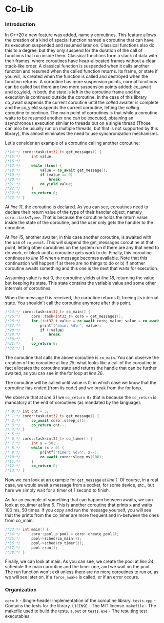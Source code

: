 # Co-Lib

### Introduction

In C++20 a new feature was added, namely coroutines. This feature allows the creation of a kind of
special function named a coroutine that can have its execution suspended and resumed later on.
Classical functions also do this to a degree, but they only suspend for the duration of the call of
functions that run inside them. Classical functions form a stack of data with their frames, where
coroutines have heap-allocated frames without a clear stack-like order. A classical function is
suspended when it calls another function and resumed when the called function returns. Its frame,
or state if you will, is created when the function is called and destroyed when the function returns.
A coroutine has more suspension points, normal functions can be called but there are two more
suspension points added: co_await and co_yield, in both, the state is left in the coroutine frame
and the execution is continued outside the coroutine. In the case of this library co_await suspends
the current coroutine until the *called* awaiter is complete and the co_yield suspends the current
coroutine, letting the *calling* coroutine to continue. The main point of coroutines is that while
a coroutine waits to be resumed another one can be executed, obtaining an asynchronous execution
similar to threads but on a single thread (Those can also be usually run on multiple threads,
but that is not supported by this library), this almost eliminates the need to use synchronization
mechanisms.

Let's consider an example of a coroutine calling another coroutine:

```cpp
/*14:*/ coro::task<int32_t> get_messages() {
/*15:*/     int value;
/*16:*/ 
/*17:*/     while (true) {
/*18:*/         value = co_await get_message();
/*19:*/         if (value == 0)
/*20:*/             break;
/*21:*/         co_yield value;
/*22:*/     }
/*22:*/     co_return 0;
/*23:*/ }
```
At *line 11*, the coroutine is declared. As you can see, coroutines need to declare their return value
of the type of their handler object, namely `coro::task<Type>`. That is because the coroutine holds the
return value inside the state of the coroutine, and the user only gets the handler to the coroutine.

At *line 15*, another awaiter, in this case another coroutine, is awaited with the use of `co_await`.
This will suspend the get_messages coroutine at that point, letting other coroutines on the system
run if there are any that need to do work, or block until a coroutine gets work to do. Finally,
this coroutine continues to *line 16* when a message becomes available. Note that this continuation
will happen if a) there are no things to do or b) if another coroutine awaits something and this
one is the next that waits for execution.

Assuming value is not 0, the coroutine yields at *line 18*, returning the value but keeping its state.
This state contains the variable value and some other internals of coroutines.

When the message 0 is received, the coroutine returns 0, freeing its internal state. You shouldn't
call the coroutine anymore after this point.

```cpp
/*24:*/ coro::task<int32_t> co_main() {
/*25:*/     coro::task<int32_t> coro = get_messages();
/*26:*/     for (int32_t value = co_await coro; value; value = co_await coro) {
/*27:*/         printf("main: %d\n", value);
/*28:*/         if (!value)
/*29:*/             break;
/*30:*/     }
/*31:*/     co_return 0;
/*32:*/ }
```

The coroutine that calls the above coroutine is `co_main`. You can observe the creation of the
coroutine at *line 25*; what looks like a call of the coroutine in fact allocates the coroutine state
and returns the handle that can be further awaited, as you can see in the for loop at *line 26*.

The coroutine will be called until value is 0, in which case we know that the coroutine has ended
(from its code) and we break from the for loop.

We observe that at *line 31* we `co_return 0;` that is because the `co_return` is mandatory at the end of
coroutines (as mandated by the language).

```cpp
/* 0:*/ int cnt = 3;
/* 1:*/ coro::task<int32_t> get_message() {
/* 2:*/     co_await coro::sleep_s(1);
/* 3:*/     co_return cnt--;
/* 4:*/ }
/* 5:*/ 
/* 6:*/ coro::task<int32_t> co_timer() {
/* 7:*/     int x = 50;
/* 8:*/     while (x > 0) {
/* 9:*/         printf("timer: %d\n", x--);
/*10:*/         co_await coro::sleep_ms(100);
/*11:*/     }
/*12:*/     co_return 0;
/*13:*/ }
```

Now we can look at an example for `get_message` at *line 1*. Of course, in a real case, we would await a
message from a socket, for some device, etc., but here we simply wait for a timer of 1 second to
finish.

As for an example of something that can happen between awaits, we can look at co_timer at line 6.
This is another coroutine that prints x and waits 100 ms, 50 times. If you copy and run the message
yourself, you will see that the prints from the co_timer are more frequent and in-between the ones
from co_main.

```cpp
/*33:*/ int main() {
/*34:*/     coro::pool_p pool = coro::create_pool();
/*35:*/     pool->sched(co_main());
/*36:*/     pool->sched(co_timer());
/*37:*/     pool->run();
/*38:*/ }
```

Finally, we can look at main. As you can see, we create the pool at *line 34*, schedule the main
coroutine and the timer one, and we wait on the pool. The run function won't exit unless there are
no more coroutines to run or, as we will see later on, if a `force_awake` is called, or if an
error occurs.

### Organization

`coro.h` - Single-header implementation of the coroutine library.
`tests.cpp` - Contains the tests for the library.
`LICENSE` - The MIT license.
`makefile` - The makefile used to build the tests.
`a.out` or `tests.exe` - The resulting test executables.
